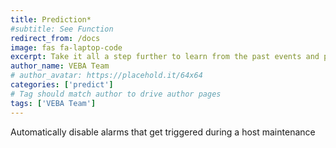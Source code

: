 ```yaml
---
title: Prediction*
#subtitle: See Function
redirect_from: /docs
image: fas fa-laptop-code
excerpt: Take it all a step further to learn from the past events and predict your resource needs
author_name: VEBA Team
# author_avatar: https://placehold.it/64x64
categories: ['predict']
# Tag should match author to drive author pages
tags: ['VEBA Team']
---
```

Automatically disable alarms that get triggered during a host maintenance